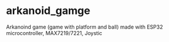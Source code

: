 # arkanoid_gamge
Arkanoind game (game with platform and ball) made with ESP32 microcontroller, MAX7219/7221, Joystic
